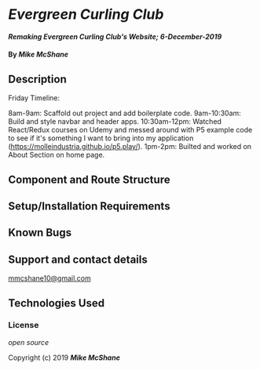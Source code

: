 # _Evergreen Curling Club_

#### _Remaking Evergreen Curling Club's Website; 6-December-2019_

#### By _**Mike McShane**_

## Description

Friday Timeline:

8am-9am: Scaffold out project and add boilerplate code.
9am-10:30am: Build and style navbar and header apps.
10:30am-12pm: Watched React/Redux courses on Udemy and messed around with P5 example code to see if it's something I want to bring into my application (https://molleindustria.github.io/p5.play/).
1pm-2pm: Builted and worked on About Section on home page.

## Component and Route Structure

## Setup/Installation Requirements

## Known Bugs

## Support and contact details

mmcshane10@gmail.com

## Technologies Used

### License

*open source*

Copyright (c) 2019 **_Mike McShane_**